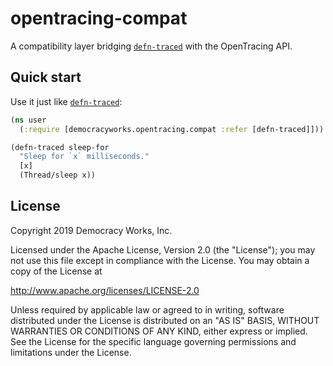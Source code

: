 # opentracing-compat

A compatibility layer bridging [`defn-traced`][github-clj-newrelic] with the
OpenTracing API.

## Quick start

Use it just like [`defn-traced`][github-clj-newrelic]:

```clojure
(ns user
  (:require [democracyworks.opentracing.compat :refer [defn-traced]]))

(defn-traced sleep-for
  "Sleep for `x` milliseconds."
  [x]
  (Thread/sleep x))
```

## License

Copyright 2019 Democracy Works, Inc.

Licensed under the Apache License, Version 2.0 (the "License"); you may not use
this file except in compliance with the License.  You may obtain a copy of the
License at

http://www.apache.org/licenses/LICENSE-2.0

Unless required by applicable law or agreed to in writing, software distributed
under the License is distributed on an "AS IS" BASIS, WITHOUT WARRANTIES OR
CONDITIONS OF ANY KIND, either express or implied.  See the License for the
specific language governing permissions and limitations under the License.

[github-clj-newrelic]: https://github.com/TheClimateCorporation/clj-newrelic
